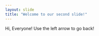 ```yaml
---
layout: slide
title: "Welcome to our second slide!"
---
```

Hi, Everyone!
Use the left arrow to go back!
